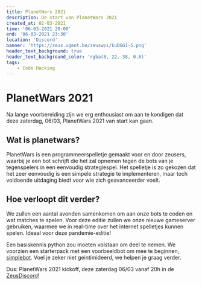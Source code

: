 ```yaml
---
title: PlanetWars 2021
description: De start van PlanetWars 2021
created_at: 02-03-2021
time: '06-03-2021 20:00'
end: '06-03-2021 23:30'
location: 'Discord'
banner: 'https://zeus.ugent.be/zeuswpi/kuDGG1-5.png'
header_text_background: true
header_text_background_color: 'rgba(8, 22, 38, 0.8)'
tags:
    - Code Hacking
---
```


# PlanetWars 2021

Na lange voorbereiding zijn we erg enthousiast om aan te kondigen dat deze zaterdag, 06/03, PlanetWars 2021 van start kan gaan.

## Wat is planetwars?

PlanetWars is een programmeerspelletje gemaakt voor en door zeusers, waarbij je een bot schrijft die het zal opnemen tegen de bots van je tegenspelers in een eenvoudig strategiespel. Het spelletje is zo gekozen dat het zeer eenvoudig is een simpele strategie te implementeren, maar toch voldoende uitdaging biedt voor wie zich geavanceerder voelt.

## Hoe verloopt dit verder?

We zullen een aantal avonden samenkomen om aan onze bots te coden en wat matches te spelen. Voor deze editie zullen we onze nieuwe gameserver gebruiken, waarmee we in real-time over het internet spelletjes kunnen spelen. Ideaal voor deze pandemie-editie!

Een basiskennis python zou moeten volstaan om deel te nemen. We voorzien een starterpack met een voorbeeldbot om mee te beginnen, [simplebot](https://github.com/ZeusWPI/planetwars-starterpack/blob/main/simple.py). Voel je zeker niet geintimideerd, we helpen je graag verder.

Dus: PlanetWars 2021 kickoff, deze zaterdag 06/03 vanaf 20h in de [ZeusDiscord](https://discord.gg/tsK2BRCJ2w)!
